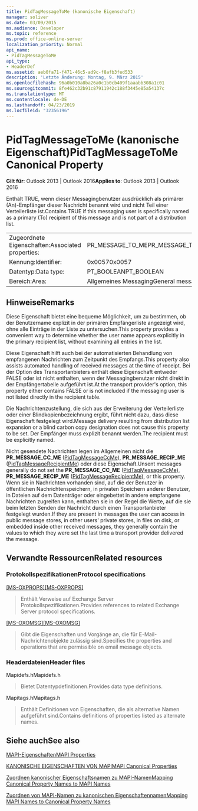 ```yaml
---
title: PidTagMessageToMe (kanonische Eigenschaft)
manager: soliver
ms.date: 03/09/2015
ms.audience: Developer
ms.topic: reference
ms.prod: office-online-server
localization_priority: Normal
api_name:
- PidTagMessageToMe
api_type:
- HeaderDef
ms.assetid: aeb0fa71-f471-46c5-ad9c-f8afb3fed533
description: 'Letzte Änderung: Montag, 9. März 2015'
ms.openlocfilehash: 96a0b010a8ba26a0c1b0cb409f1aaabb308a1c01
ms.sourcegitcommit: 8fe462c32b91c87911942c188f3445e85a54137c
ms.translationtype: MT
ms.contentlocale: de-DE
ms.lasthandoff: 04/23/2019
ms.locfileid: "32356196"
---
```

# <a name="pidtagmessagetome-canonical-property"></a><span data-ttu-id="ab176-103">PidTagMessageToMe (kanonische Eigenschaft)</span><span class="sxs-lookup"><span data-stu-id="ab176-103">PidTagMessageToMe Canonical Property</span></span>

  
  
<span data-ttu-id="ab176-104">**Gilt für**: Outlook 2013 | Outlook 2016</span><span class="sxs-lookup"><span data-stu-id="ab176-104">**Applies to**: Outlook 2013 | Outlook 2016</span></span> 
  
<span data-ttu-id="ab176-105">Enthält TRUE, wenn dieser Messagingbenutzer ausdrücklich als primärer (An)-Empfänger dieser Nachricht benannt wird und nicht Teil einer Verteilerliste ist.</span><span class="sxs-lookup"><span data-stu-id="ab176-105">Contains TRUE if this messaging user is specifically named as a primary (To) recipient of this message and is not part of a distribution list.</span></span> 
  
|||
|:-----|:-----|
|<span data-ttu-id="ab176-106">Zugeordnete Eigenschaften:</span><span class="sxs-lookup"><span data-stu-id="ab176-106">Associated properties:</span></span>  <br/> |<span data-ttu-id="ab176-107">PR_MESSAGE_TO_ME</span><span class="sxs-lookup"><span data-stu-id="ab176-107">PR_MESSAGE_TO_ME</span></span>  <br/> |
|<span data-ttu-id="ab176-108">Kennung:</span><span class="sxs-lookup"><span data-stu-id="ab176-108">Identifier:</span></span>  <br/> |<span data-ttu-id="ab176-109">0x0057</span><span class="sxs-lookup"><span data-stu-id="ab176-109">0x0057</span></span>  <br/> |
|<span data-ttu-id="ab176-110">Datentyp:</span><span class="sxs-lookup"><span data-stu-id="ab176-110">Data type:</span></span>  <br/> |<span data-ttu-id="ab176-111">PT_BOOLEAN</span><span class="sxs-lookup"><span data-stu-id="ab176-111">PT_BOOLEAN</span></span>  <br/> |
|<span data-ttu-id="ab176-112">Bereich:</span><span class="sxs-lookup"><span data-stu-id="ab176-112">Area:</span></span>  <br/> |<span data-ttu-id="ab176-113">Allgemeines Messaging</span><span class="sxs-lookup"><span data-stu-id="ab176-113">General messaging</span></span>  <br/> |
   
## <a name="remarks"></a><span data-ttu-id="ab176-114">Hinweise</span><span class="sxs-lookup"><span data-stu-id="ab176-114">Remarks</span></span>

<span data-ttu-id="ab176-115">Diese Eigenschaft bietet eine bequeme Möglichkeit, um zu bestimmen, ob der Benutzername explizit in der primären Empfängerliste angezeigt wird, ohne alle Einträge in der Liste zu untersuchen.</span><span class="sxs-lookup"><span data-stu-id="ab176-115">This property provides a convenient way to determine whether the user name appears explicitly in the primary recipient list, without examining all entries in the list.</span></span> 
  
<span data-ttu-id="ab176-116">Diese Eigenschaft hilft auch bei der automatisierten Behandlung von empfangenen Nachrichten zum Zeitpunkt des Empfangs.</span><span class="sxs-lookup"><span data-stu-id="ab176-116">This property also assists automated handling of received messages at the time of receipt.</span></span> <span data-ttu-id="ab176-117">Bei der Option des Transportanbieters enthält diese Eigenschaft entweder FALSE oder ist nicht enthalten, wenn der Messagingbenutzer nicht direkt in der Empfängertabelle aufgeführt ist.</span><span class="sxs-lookup"><span data-stu-id="ab176-117">At the transport provider's option, this property either contains FALSE or is not included if the messaging user is not listed directly in the recipient table.</span></span> 
  
<span data-ttu-id="ab176-118">Die Nachrichtenzustellung, die sich aus der Erweiterung der Verteilerliste oder einer Blindkopienbezeichnung ergibt, führt nicht dazu, dass diese Eigenschaft festgelegt wird.</span><span class="sxs-lookup"><span data-stu-id="ab176-118">Message delivery resulting from distribution list expansion or a blind carbon copy designation does not cause this property to be set.</span></span> <span data-ttu-id="ab176-119">Der Empfänger muss explizit benannt werden.</span><span class="sxs-lookup"><span data-stu-id="ab176-119">The recipient must be explicitly named.</span></span> 
  
<span data-ttu-id="ab176-120">Nicht gesendete Nachrichten legen im Allgemeinen nicht die **PR_MESSAGE_CC_ME** ([PidTagMessageCcMe](pidtagmessageccme-canonical-property.md)), **PR_MESSAGE_RECIP_ME** ([PidTagMessageRecipientMe](pidtagmessagerecipientme-canonical-property.md)) oder diese Eigenschaft.</span><span class="sxs-lookup"><span data-stu-id="ab176-120">Unsent messages generally do not set the **PR_MESSAGE_CC_ME** ([PidTagMessageCcMe](pidtagmessageccme-canonical-property.md)), **PR_MESSAGE_RECIP_ME** ([PidTagMessageRecipientMe](pidtagmessagerecipientme-canonical-property.md)), or this property.</span></span> <span data-ttu-id="ab176-121">Wenn sie in Nachrichten vorhanden sind, auf die der Benutzer in öffentlichen Nachrichtenspeichern, in privaten Speichern anderer Benutzer, in Dateien auf dem Datenträger oder eingebettet in andere empfangene Nachrichten zugreifen kann, enthalten sie in der Regel die Werte, auf die sie beim letzten Senden der Nachricht durch einen Transportanbieter festgelegt wurden.</span><span class="sxs-lookup"><span data-stu-id="ab176-121">If they are present in messages the user can access in public message stores, in other users' private stores, in files on disk, or embedded inside other received messages, they generally contain the values to which they were set the last time a transport provider delivered the message.</span></span> 
  
## <a name="related-resources"></a><span data-ttu-id="ab176-122">Verwandte Ressourcen</span><span class="sxs-lookup"><span data-stu-id="ab176-122">Related resources</span></span>

### <a name="protocol-specifications"></a><span data-ttu-id="ab176-123">Protokollspezifikationen</span><span class="sxs-lookup"><span data-stu-id="ab176-123">Protocol specifications</span></span>

<span data-ttu-id="ab176-124">[[MS-OXPROPS]](https://msdn.microsoft.com/library/f6ab1613-aefe-447d-a49c-18217230b148%28Office.15%29.aspx)</span><span class="sxs-lookup"><span data-stu-id="ab176-124">[[MS-OXPROPS]](https://msdn.microsoft.com/library/f6ab1613-aefe-447d-a49c-18217230b148%28Office.15%29.aspx)</span></span>
  
> <span data-ttu-id="ab176-125">Enthält Verweise auf Exchange Server Protokollspezifikationen.</span><span class="sxs-lookup"><span data-stu-id="ab176-125">Provides references to related Exchange Server protocol specifications.</span></span>
    
<span data-ttu-id="ab176-126">[[MS-OXOMSG]](https://msdn.microsoft.com/library/daa9120f-f325-4afb-a738-28f91049ab3c%28Office.15%29.aspx)</span><span class="sxs-lookup"><span data-stu-id="ab176-126">[[MS-OXOMSG]](https://msdn.microsoft.com/library/daa9120f-f325-4afb-a738-28f91049ab3c%28Office.15%29.aspx)</span></span>
  
> <span data-ttu-id="ab176-127">Gibt die Eigenschaften und Vorgänge an, die für E-Mail-Nachrichtenobjekte zulässig sind.</span><span class="sxs-lookup"><span data-stu-id="ab176-127">Specifies the properties and operations that are permissible on email message objects.</span></span>
    
### <a name="header-files"></a><span data-ttu-id="ab176-128">Headerdateien</span><span class="sxs-lookup"><span data-stu-id="ab176-128">Header files</span></span>

<span data-ttu-id="ab176-129">Mapidefs.h</span><span class="sxs-lookup"><span data-stu-id="ab176-129">Mapidefs.h</span></span>
  
> <span data-ttu-id="ab176-130">Bietet Datentypdefinitionen.</span><span class="sxs-lookup"><span data-stu-id="ab176-130">Provides data type definitions.</span></span>
    
<span data-ttu-id="ab176-131">Mapitags.h</span><span class="sxs-lookup"><span data-stu-id="ab176-131">Mapitags.h</span></span>
  
> <span data-ttu-id="ab176-132">Enthält Definitionen von Eigenschaften, die als alternative Namen aufgeführt sind.</span><span class="sxs-lookup"><span data-stu-id="ab176-132">Contains definitions of properties listed as alternate names.</span></span>
    
## <a name="see-also"></a><span data-ttu-id="ab176-133">Siehe auch</span><span class="sxs-lookup"><span data-stu-id="ab176-133">See also</span></span>



[<span data-ttu-id="ab176-134">MAPI-Eigenschaften</span><span class="sxs-lookup"><span data-stu-id="ab176-134">MAPI Properties</span></span>](mapi-properties.md)
  
[<span data-ttu-id="ab176-135">KANONISCHE EIGENSCHAFTEN VON MAPI</span><span class="sxs-lookup"><span data-stu-id="ab176-135">MAPI Canonical Properties</span></span>](mapi-canonical-properties.md)
  
[<span data-ttu-id="ab176-136">Zuordnen kanonischer Eigenschaftsnamen zu MAPI-Namen</span><span class="sxs-lookup"><span data-stu-id="ab176-136">Mapping Canonical Property Names to MAPI Names</span></span>](mapping-canonical-property-names-to-mapi-names.md)
  
[<span data-ttu-id="ab176-137">Zuordnen von MAPI-Namen zu kanonischen Eigenschaftennamen</span><span class="sxs-lookup"><span data-stu-id="ab176-137">Mapping MAPI Names to Canonical Property Names</span></span>](mapping-mapi-names-to-canonical-property-names.md)

